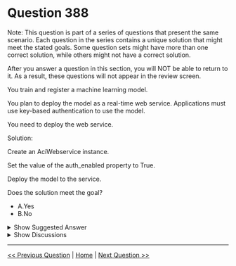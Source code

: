 # Question 388

Note: This question is part of a series of questions that present the same scenario. Each question in the series contains a unique solution that might meet the stated goals. Some question sets might have more than one correct solution, while others might not have a correct solution.

After you answer a question in this section, you will NOT be able to return to it. As a result, these questions will not appear in the review screen.

You train and register a machine learning model.

You plan to deploy the model as a real-time web service. Applications must use key-based authentication to use the model.

You need to deploy the web service.

Solution:

Create an AciWebservice instance.

Set the value of the auth_enabled property to True.

Deploy the model to the service.

Does the solution meet the goal?

- A.Yes
- B.No

<details>
  <summary>Show Suggested Answer</summary>

<strong>A</strong><br>

</details>

<details>
  <summary>Show Discussions</summary>

<blockquote><p><strong>desmondfernando</strong> <code>(Fri 24 Dec 2021 04:43)</code> - <em>Upvotes: 7</em></p><p>Yes, the correct answer is Option A. Because AKS is based on Key-value auth as default.</p></blockquote>
<blockquote><p><strong>evangelist</strong> <code>(Sun 08 Dec 2024 13:40)</code> - <em>Upvotes: 1</em></p><p>It meets the requirements</p></blockquote>
<blockquote><p><strong>Matt2000</strong> <code>(Mon 05 Aug 2024 07:45)</code> - <em>Upvotes: 1</em></p><p>The answer is No. The question is about AciWebservice. This option is not recommended for real-time inferencing: https://learn.microsoft.com/en-us/azure/cloud-adoption-framework/innovate/best-practices/ml-deployment-inference</p></blockquote>
<blockquote><p><strong>phdykd</strong> <code>(Tue 22 Aug 2023 20:08)</code> - <em>Upvotes: 2</em></p><p>B. No
The solution provided does not fully meet the goal. While creating an AciWebservice instance and deploying the model to the service are necessary steps, simply setting the value of the auth_enabled property to True does not provide a key-based authentication mechanism for the web service. Additional steps are required to generate and manage the authentication keys, such as creating an Azure Key Vault to store the keys and implementing code in the client applications to retrieve and use the keys for authentication.</p></blockquote>
<blockquote><p><strong>michaelmorar</strong> <code>(Sat 27 May 2023 09:09)</code> - <em>Upvotes: 3</em></p><p>True - key-based authentication is exactly the solution here.</p></blockquote>
<blockquote><p><strong>JoshuaXu</strong> <code>(Fri 06 May 2022 22:08)</code> - <em>Upvotes: 1</em></p><p>on 6 Nov 2021</p></blockquote>
<blockquote><p><strong>hargur</strong> <code>(Wed 20 Apr 2022 09:53)</code> - <em>Upvotes: 3</em></p><p>on 19Oct2021</p></blockquote>
<blockquote><p><strong>azurecert2021</strong> <code>(Sat 25 Dec 2021 17:03)</code> - <em>Upvotes: 4</em></p><p>given answer is correct auth_enabled=True is used for Key-based authentication and token_auth_enabled =True is used for Token-based authentication
https://docs.microsoft.com/en-us/azure/machine-learning/how-to-authenticate-web-service</p></blockquote>
<blockquote><p><strong>nmuenter</strong> <code>(Sat 27 Nov 2021 12:26)</code> - <em>Upvotes: 3</em></p><p>I think A is correct. The requirements say : Applications must use key-based authentication to use the model. auth_enabled parameter is for key-based authentication (By default it&#x27;s True for AKS) and token_auth_enabled is for token based authentication (not for key-based).</p></blockquote>
<blockquote><p><strong>birbyne</strong> <code>(Tue 23 Nov 2021 18:52)</code> - <em>Upvotes: 3</em></p><p>B: No
token_auth_enabled=True
https://docs.microsoft.com/en-us/python/api/azureml-core/azureml.core.webservice.akswebservice?view=azure-ml-py</p></blockquote>
<blockquote><p><strong>treadst0ne</strong> <code>(Wed 15 Dec 2021 02:34)</code> - <em>Upvotes: 4</em></p><p>The question says &quot;key-based&quot;, not token_auth, so the correct answer is A.</p></blockquote>

</details>

---

[<< Previous Question](question_387.md) | [Home](../index.md) | [Next Question >>](question_389.md)
